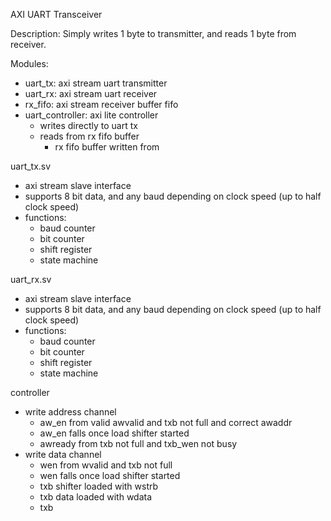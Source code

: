 AXI UART Transceiver

Description:
Simply writes 1 byte to transmitter, and reads 1 byte from receiver.

Modules:
- uart_tx: axi stream uart transmitter
- uart_rx: axi stream uart receiver
- rx_fifo: axi stream receiver buffer fifo
- uart_controller: axi lite controller
  - writes directly to uart tx
  - reads from rx fifo buffer
    - rx fifo buffer written from

uart_tx.sv
- axi stream slave interface
- supports 8 bit data, and any baud depending on clock speed (up to half clock speed)
- functions:
  - baud counter
  - bit counter
  - shift register
  - state machine

uart_rx.sv
- axi stream slave interface
- supports 8 bit data, and any baud depending on clock speed (up to half clock speed)
- functions:
  - baud counter
  - bit counter
  - shift register
  - state machine

controller
- write address channel
  - aw_en from valid awvalid and txb not full and correct awaddr
  - aw_en falls once load shifter started
  - awready from txb not full and txb_wen not busy
- write data channel
  - wen from wvalid and txb not full
  - wen falls once load shifter started
  - txb shifter loaded with wstrb
  - txb data loaded with wdata
  - txb
